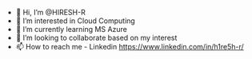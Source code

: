 - 👋 Hi, I’m @HIRESH-R
- 👀 I’m interested in Cloud Computing
- 🌱 I’m currently learning MS Azure
- 💞️ I’m looking to collaborate based on my interest
- 📫 How to reach me - Linkedin    https://www.linkedin.com/in/h1re5h-r/

<!---
HIRESH-R/HIRESH-R is a ✨ special ✨ repository because its `README.md` (this file) appears on your GitHub profile.
You can click the Preview link to take a look at your changes.
--->
